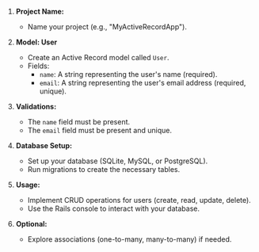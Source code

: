 1. **Project Name:**
   - Name your project (e.g., "MyActiveRecordApp").

2. **Model: User**
   - Create an Active Record model called `User`.
   - Fields:
     - `name`: A string representing the user's name (required).
     - `email`: A string representing the user's email address (required, unique).

3. **Validations:**
   - The `name` field must be present.
   - The `email` field must be present and unique.

4. **Database Setup:**
   - Set up your database (SQLite, MySQL, or PostgreSQL).
   - Run migrations to create the necessary tables.

5. **Usage:**
   - Implement CRUD operations for users (create, read, update, delete).
   - Use the Rails console to interact with your database.

6. **Optional:**
   - Explore associations (one-to-many, many-to-many) if needed.